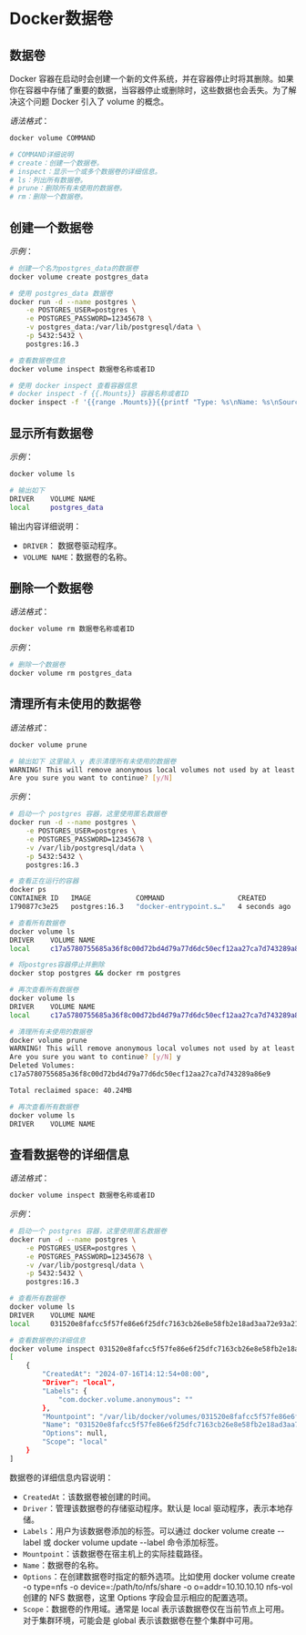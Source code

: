 # Docker数据卷

## 数据卷

Docker 容器在启动时会创建一个新的文件系统，并在容器停止时将其删除。如果你在容器中存储了重要的数据，当容器停止或删除时，这些数据也会丢失。为了解决这个问题 Docker 引入了 volume 的概念。

*语法格式*：

```sh
docker volume COMMAND

# COMMAND详细说明
# create：创建一个数据卷。
# inspect：显示一个或多个数据卷的详细信息。
# ls：列出所有数据卷。
# prune：删除所有未使用的数据卷。
# rm：删除一个数据卷。
```

## 创建一个数据卷

*示例*：

```sh
# 创建一个名为postgres_data的数据卷
docker volume create postgres_data

# 使用 postgres_data 数据卷
docker run -d --name postgres \
    -e POSTGRES_USER=postgres \
    -e POSTGRES_PASSWORD=12345678 \
    -v postgres_data:/var/lib/postgresql/data \
    -p 5432:5432 \
    postgres:16.3

# 查看数据卷信息
docker volume inspect 数据卷名称或者ID

# 使用 docker inspect 查看容器信息
# docker inspect -f {{.Mounts}} 容器名称或者ID
docker inspect -f '{{range .Mounts}}{{printf "Type: %s\nName: %s\nSource: %s\nDestination: %s\nDriver: %s\nMode: %s\nRW: %t\nPropagation: %s\n" .Type .Name .Source .Destination .Driver .Mode .RW .Propagation}}{{end}}' 容器名称或者ID
```

## 显示所有数据卷

*示例*：

```sh
docker volume ls

# 输出如下
DRIVER    VOLUME NAME
local     postgres_data
```

输出内容详细说明：
- `DRIVER`： 数据卷驱动程序。
- `VOLUME NAME`：数据卷的名称。

## 删除一个数据卷

*语法格式*：

```sh
docker volume rm 数据卷名称或者ID
```

*示例*：

```sh
# 删除一个数据卷
docker volume rm postgres_data
```

## 清理所有未使用的数据卷

*语法格式*：

```sh
docker volume prune

# 输出如下 这里输入 y 表示清理所有未使用的数据卷
WARNING! This will remove anonymous local volumes not used by at least one container.
Are you sure you want to continue? [y/N]
```

*示例*：

```sh
# 启动一个 postgres 容器，这里使用匿名数据卷
docker run -d --name postgres \
    -e POSTGRES_USER=postgres \
    -e POSTGRES_PASSWORD=12345678 \
    -v /var/lib/postgresql/data \
    -p 5432:5432 \
    postgres:16.3

# 查看正在运行的容器
docker ps
CONTAINER ID   IMAGE           COMMAND                  CREATED         STATUS         PORTS                                       NAMES
1790877c3e25   postgres:16.3   "docker-entrypoint.s…"   4 seconds ago   Up 3 seconds   0.0.0.0:5432->5432/tcp, :::5432->5432/tcp   postgres

# 查看所有数据卷
docker volume ls
DRIVER    VOLUME NAME
local     c17a5780755685a36f8c00d72bd4d79a77d6dc50ecf12aa27ca7d743289a86e9

# 将postgres容器停止并删除
docker stop postgres && docker rm postgres

# 再次查看所有数据卷
docker volume ls
DRIVER    VOLUME NAME
local     c17a5780755685a36f8c00d72bd4d79a77d6dc50ecf12aa27ca7d743289a86e9

# 清理所有未使用的数据卷
docker volume prune
WARNING! This will remove anonymous local volumes not used by at least one container.
Are you sure you want to continue? [y/N] y
Deleted Volumes:
c17a5780755685a36f8c00d72bd4d79a77d6dc50ecf12aa27ca7d743289a86e9

Total reclaimed space: 40.24MB

# 再次查看所有数据卷
docker volume ls
DRIVER    VOLUME NAME
```

## 查看数据卷的详细信息

*语法格式*：

```sh
docker volume inspect 数据卷名称或者ID
```

*示例*：

```sh
# 启动一个 postgres 容器，这里使用匿名数据卷
docker run -d --name postgres \
    -e POSTGRES_USER=postgres \
    -e POSTGRES_PASSWORD=12345678 \
    -v /var/lib/postgresql/data \
    -p 5432:5432 \
    postgres:16.3

# 查看所有数据卷
docker volume ls
DRIVER    VOLUME NAME
local     031520e8fafcc5f57fe86e6f25dfc7163cb26e8e58fb2e18ad3aa72e93a2116b # postgres容器的数据卷

# 查看数据卷的详细信息
docker volume inspect 031520e8fafcc5f57fe86e6f25dfc7163cb26e8e58fb2e18ad3aa72e93a2116b
[
    {
        "CreatedAt": "2024-07-16T14:12:54+08:00",
        "Driver": "local",
        "Labels": {
            "com.docker.volume.anonymous": ""
        },
        "Mountpoint": "/var/lib/docker/volumes/031520e8fafcc5f57fe86e6f25dfc7163cb26e8e58fb2e18ad3aa72e93a2116b/_data",
        "Name": "031520e8fafcc5f57fe86e6f25dfc7163cb26e8e58fb2e18ad3aa72e93a2116b",
        "Options": null,
        "Scope": "local"
    }
]
```

数据卷的详细信息内容说明：
- `CreatedAt`：该数据卷被创建的时间。
- `Driver`：管理该数据卷的存储驱动程序。默认是 local 驱动程序，表示本地存储。
- `Labels`：用户为该数据卷添加的标签。可以通过 docker volume create --label 或 docker volume update --label 命令添加标签。
- `Mountpoint`：该数据卷在宿主机上的实际挂载路径。
- `Name`：数据卷的名称。
- `Options`：在创建数据卷时指定的额外选项。比如使用 docker volume create -o type=nfs -o device=:/path/to/nfs/share -o o=addr=10.10.10.10 nfs-vol 创建的 NFS 数据卷，这里 Options 字段会显示相应的配置选项。
- `Scope`：数据卷的作用域。通常是 local 表示该数据卷仅在当前节点上可用。对于集群环境，可能会是 global 表示该数据卷在整个集群中可用。